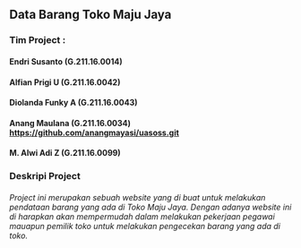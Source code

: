 ## **Data Barang  Toko Maju Jaya**

### Tim Project : 
####               Endri Susanto    (G.211.16.0014)
####               Alfian Prigi U   (G.211.16.0042)
####               Diolanda Funky A (G.211.16.0043)
####               Anang Maulana    (G.211.16.0034)  https://github.com/anangmayasi/uasoss.git
####               M. Alwi Adi Z    (G.211.16.0099)

### Deskripi Project
###### Project ini merupakan sebuah website yang di buat untuk melakukan pendataan barang yang ada di Toko Maju Jaya. Dengan adanya website ini di harapkan akan mempermudah dalam melakukan pekerjaan pegawai mauapun pemilik toko untuk melakukan pengecekan barang yang ada di toko.
